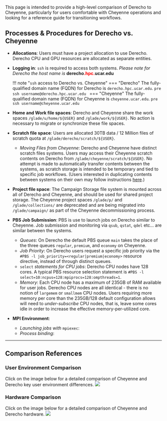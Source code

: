 
This page is intended to provide a high-level comparison of Derecho to Cheyenne, particularly for users comfortable with Cheyenne operations and looking for a reference guide for transitioning workflows.


## Processes & Procedures for Derecho vs. Cheyenne

- **Allocations**: Users must have a project allocation to use Derecho.  Derecho CPU and GPU resources are allocated as separate entities.

-  **Logging in**: `ssh` is required to access both systems.
    *Please note for Derecho the host name is* <strong>derecho<font color="#ff0000">.hpc.</font>ucar.edu</strong>

    !!! note "`ssh` access to Derecho vs. Cheyenne"
        === "Derecho"
            The fully-qualified domain name (FQDN) for Derecho is `derecho.hpc.ucar.edu`.
             ```pre
             ssh username@derecho.hpc.ucar.edu
             ```
        === "Cheyenne"
            The fully-qualified domain name (FQDN) for Cheyenne is `cheyenne.ucar.edu`.
             ```pre
             ssh username@cheyenne.ucar.edu
             ```

- **Home and Work file spaces**: Derecho and Cheyenne share the work spaces `/glade/u/home/${USER}` and `/glade/work/${USER}`.  No action is necessary to migrate or synchronize these file spaces.

- **Scratch file space**:  Users are allocated 30TB data / 12 Million files of scratch quota at `/glade/derecho/scratch/${USER}`.
    - *Moving Files from Cheyenne*: Derecho and Cheyenne have distinct scratch files systems. Users may access their Cheyenne scratch contents on Derecho from `/glade/cheyenne/scratch/${USER}`. No attempt is made to automatically transfer contents between the systems, as scratch storage is intended to be temporary and tied to specific job workflows.  (Users interested in duplicating contents between systems on their own may follow instructions [here](https://docs.google.com/document/d/1xwIPnhicMEk8RnKZsQZ8UtSNrBkm9NfDnnjvx5ChbDA/edit?usp=sharing).)

- **Project file space**:  The Campaign Storage file system is mounted across all of Derecho and Cheyenne, and should be used for shared project storage.  The Cheyenne project spaces `/glade/p/` and `/glade/collections/` are deprecated and are being migrated into `/glade/campaign/` as part of the Cheyenne decommissioning process.

- **PBS Job Submission**:  PBS is use to launch jobs on Derecho similar to Cheyenne.  Job submission and monitoring via `qsub`, `qstat`, `qdel` etc... are similar between the systems.
    - *Queues*: On Derecho the default PBS queue `main` takes the place of the three queues `regular`, `premium`, and `economy` on Cheyenne.
    - *Job Priority*: On Derecho users request a specific job priority via the `#PBS -l job_priority=<regular|premium|economy>` resource directive, instead of through distinct queues.
    - `select` *statements for CPU jobs*: Derecho CPU nodes have 128 cores.  A typical PBS resource selection statement is `#PBS -l select=10:ncpus=128:mpiprocs=128:ompthreads=1`.
    - *Memory*: Each CPU node has a maximum of 235GB of RAM available for user jobs.  Derecho CPU nodes are all identical - there is no notion of `largemem` or `smallmem` CPU nodes.  Users requiring more memory per core than the 235GB/128 default configuration allows will need to *under-subscribe* CPU nodes, that is, leave some cores idle in order to increase the effective memory-per-utilized core.

- **MPI Environment**:
    - *Launching jobs with* `mpiexec`:
    - *Process binding*:

---
## Comparison References
### User Environment Comparison

Click on the image below for a detailed comparison of Cheyenne and Derecho key user environment differences.
![](media/env_comp.png)

### Hardware Comparison

Click on the image below for a detailed comparison of Cheyenne and Derecho hardware.
![](media/hw_comp.png)

<!--  LocalWords:  Derecho derecho FQDN
 -->
